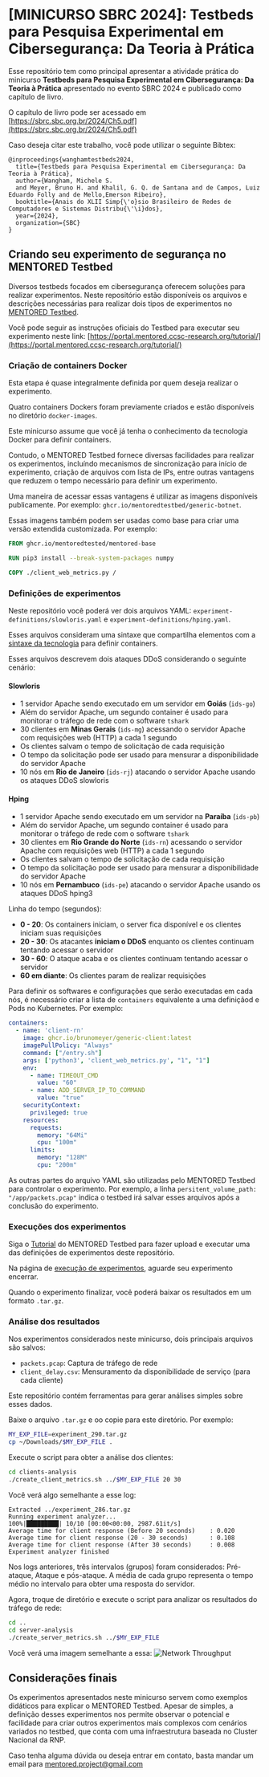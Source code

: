 # [MINICURSO SBRC 2024]: Testbeds para Pesquisa Experimental em Cibersegurança: Da Teoria à Prática 

Esse repositório tem como principal apresentar a atividade prática do minicurso **Testbeds para Pesquisa Experimental em Cibersegurança: Da Teoria à Prática** apresentado no evento SBRC 2024 e publicado como capítulo de livro.

O capítulo de livro pode ser acessado em [https://sbrc.sbc.org.br/2024/Ch5.pdf](https://sbrc.sbc.org.br/2024/Ch5.pdf)

Caso deseja citar este trabalho, você pode utilizar o seguinte Bibtex: 


```
@inproceedings{wanghamtestbeds2024,
  title={Testbeds para Pesquisa Experimental em Cibersegurança: Da Teoria à Prática},
  author={Wangham, Michele S.
  and Meyer, Bruno H. and Khalil, G. Q. de Santana and de Campos, Luiz Eduardo Folly and de Mello,Emerson Ribeiro},
  booktitle={Anais do XLII Simp{\'o}sio Brasileiro de Redes de Computadores e Sistemas Distribu{\'\i}dos},
  year={2024},
  organization={SBC}
}
```

## Criando seu experimento de segurança no MENTORED Testbed

Diversos testbeds focados em cibersegurança oferecem soluções para realizar experimentos.
Neste repositório estão disponíveis os arquivos e descrições necessárias para realizar dois tipos de experimentos no [MENTORED Testbed](https://portal.mentored.ccsc-research.org/).

Você pode seguir as instruções oficiais do Testbed para executar seu experimento neste link: [https://portal.mentored.ccsc-research.org/tutorial/](https://portal.mentored.ccsc-research.org/tutorial/) 


### Criação de containers Docker

Esta etapa é quase integralmente definida por quem deseja realizar o experimento.

Quatro containers Dockers foram previamente criados e estão disponíveis no diretório `docker-images`.


Este minicurso assume que você já tenha o conhecimento da tecnologia Docker para definir containers.

Contudo, o MENTORED Testbed fornece diversas facilidades para realizar os experimentos, incluíndo mecanismos de sincronização para início de experimento, criação de arquivos com lista de IPs, entre outras vantagens que reduzem o tempo necessário para definir um experimento.

Uma maneira de acessar essas vantagens é utilizar as imagens disponíveis publicamente. Por exemplo: `ghcr.io/mentoredtestbed/generic-botnet`.

Essas imagens também podem ser usadas como base para criar uma versão extendida customizada. Por exemplo:

```Dockerfile
FROM ghcr.io/mentoredtested/mentored-base

RUN pip3 install --break-system-packages numpy

COPY ./client_web_metrics.py /
```


### Definições de experimentos

Neste repositório você poderá ver dois arquivos YAML: `experiment-definitions/slowloris.yaml` e `experiment-definitions/hping.yaml`.

Esses arquivos consideram uma sintaxe que compartilha elementos com a [sintaxe da tecnologia](experiment-definitions) para definir containers.


Esses arquivos descrevem dois ataques DDoS considerando o seguinte cenário:

#### Slowloris
  - 1 servidor Apache sendo executado em um servidor em **Goiás** (`ids-go`)
  - Além do servidor Apache, um segundo container é usado para monitorar o tráfego de rede com o software `tshark`
  - 30 clientes em **Minas Gerais** (`ids-mg`) acessando o servidor Apache com requisições web (HTTP) a cada 1 segundo
  - Os clientes salvam o tempo de solicitação de cada requisição
  - O tempo da solicitação pode ser usado para mensurar a disponibilidade do servidor Apache
  - 10 nós em **Rio de Janeiro** (`ids-rj`) atacando o servidor Apache usando os ataques DDoS slowloris

#### Hping
 - 1 servidor Apache sendo executado em um servidor na **Paraíba** (`ids-pb`)
  - Além do servidor Apache, um segundo container é usado para monitorar o tráfego de rede com o software `tshark`
  - 30 clientes em **Rio Grande do Norte** (`ids-rn`) acessando o servidor Apache com requisições web (HTTP) a cada 1 segundo
  - Os clientes salvam o tempo de solicitação de cada requisição
  - O tempo da solicitação pode ser usado para mensurar a disponibilidade do servidor Apache
  - 10 nós em **Pernambuco** (`ids-pe`) atacando o servidor Apache usando os ataques DDoS hping3 

Linha do tempo (segundos):
- **0 - 20**: Os containers iniciam, o server fica disponível e os clientes iniciam suas requisições
- **20 - 30**: Os atacantes **iniciam o DDoS** enquanto os clientes continuam tentando acessar o servidor
- **30 - 60**: O ataque acaba e os clientes continuam tentando acessar o servidor
- **60 em diante**: Os clientes param de realizar requisições


Para definir os softwares e configurações que serão executadas em cada nós, é necessário criar a lista de `containers` equivalente a uma definiçãod e Pods no Kubernetes. Por exemplo:

```yaml
containers:
  - name: 'client-rn'
    image: ghcr.io/brunomeyer/generic-client:latest
    imagePullPolicy: "Always"
    command: ["/entry.sh"]
    args: ['python3', 'client_web_metrics.py', "1", "1"]
    env:
      - name: TIMEOUT_CMD
        value: "60"
      - name: ADD_SERVER_IP_TO_COMMAND
        value: "true"
    securityContext:
      privileged: true
    resources:
      requests:
        memory: "64Mi"
        cpu: "100m"
      limits:
        memory: "128M"
        cpu: "200m"
```


As outras partes do arquivo YAML são utilizadas pelo MENTORED Testbed para controlar o experimento. Por exemplo, a linha `persitent_volume_path: "/app/packets.pcap"` indica o testbed irá salvar esses arquivos após a conclusão do experimento. 



### Execuções dos experimentos
Siga o [Tutorial](https://portal.mentored.ccsc-research.org/tutorial/) do MENTORED Testbed para fazer upload e executar uma das definições de experimentos deste repositório.

Na página de [execução de experimentos](https://portal.mentored.ccsc-research.org/execution), aguarde seu experimento encerrar.

Quando o experimento finalizar, você poderá baixar os resultados em um formato `.tar.gz`.



### Análise dos resultados

Nos experimentos considerados neste minicurso, dois principais arquivos são salvos:
- `packets.pcap`: Captura de tráfego de rede
- `client_delay.csv`: Mensuramento da disponibilidade de serviço (para cada cliente)

Este repositório contém ferramentas para gerar análises simples sobre esses dados.

Baixe o arquivo `.tar.gz` e oo copie para este diretório. Por exemplo:

```bash
MY_EXP_FILE=experiment_290.tar.gz
cp ~/Downloads/$MY_EXP_FILE .
```

Execute o script para obter a análise dos clientes:
```bash
cd clients-analysis
./create_client_metrics.sh ../$MY_EXP_FILE 20 30
```

Você verá algo semelhante a esse log:
```
Extracted ../experiment_286.tar.gz
Running experiment analyzer...
100%|█████████| 10/10 [00:00<00:00, 2987.61it/s]
Average time for client response (Before 20 seconds)    : 0.020
Average time for client response (20 - 30 seconds)      : 0.108
Average time for client response (After 30 seconds)     : 0.008
Experiment analyzer finished
```

Nos logs anteriores, três intervalos (grupos) foram considerados: Pré-ataque, Ataque e pós-ataque. A média de cada grupo representa o tempo médio no intervalo para obter uma resposta do servidor.

Agora, troque de diretório e execute o script para analizar os resultados do tráfego de rede: 

```bash
cd ..
cd server-analysis
./create_server_metrics.sh ../$MY_EXP_FILE
```

Você verá uma imagem semelhante a essa:
![Network Throughput](./img/throughput.png)



## Considerações finais

Os experimentos apresentados neste minicurso servem como exemplos didáticos para explicar o MENTORED Testbed. Apesar de simples, a definição desses experimentos nos permite observar o potencial e facilidade para criar outros experimentos mais complexos com cenários variados no testbed, que conta com uma infraestrutura baseada no Cluster Nacional da RNP.

Caso tenha alguma dúvida ou deseja entrar em contato, basta mandar um email para [mentored.project@gmail.com](mailto:mentored.project@gmail.com)